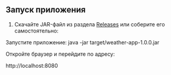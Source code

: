 ## Запуск приложения

1. Скачайте JAR-файл из раздела [Releases](https://github.com/your-username/weather-app/releases) или соберите его самостоятельно:

Запустите приложение:
java -jar target/weather-app-1.0.0.jar

Откройте браузер и перейдите по адресу:

http://localhost:8080